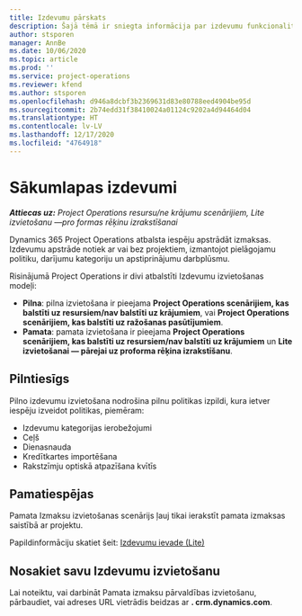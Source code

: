 ```yaml
---
title: Izdevumu pārskats
description: Šajā tēmā ir sniegta informācija par izdevumu funkcionalitāti risinājumā Project Operations.
author: stsporen
manager: AnnBe
ms.date: 10/06/2020
ms.topic: article
ms.prod: ''
ms.service: project-operations
ms.reviewer: kfend
ms.author: stsporen
ms.openlocfilehash: d946a8dcbf3b2369631d83e80788eed4904be95d
ms.sourcegitcommit: 2b74edd31f38410024a01124c9202a4d94464d04
ms.translationtype: HT
ms.contentlocale: lv-LV
ms.lasthandoff: 12/17/2020
ms.locfileid: "4764918"
---
```

# <a name="expense-home-page"></a>Sākumlapas izdevumi

_**Attiecas uz:** Project Operations resursu/ne krājumu scenārijiem, Lite izvietošanu —pro formas rēķinu izrakstīšanai_


Dynamics 365 Project Operations atbalsta iespēju apstrādāt izmaksas. Izdevumu apstrāde notiek ar vai bez projektiem, izmantojot pielāgojamu politiku, darījumu kategoriju un apstiprinājumu darbplūsmu.

Risinājumā Project Operations ir divi atbalstīti Izdevumu izvietošanas modeļi: 

- **Pilna**: pilna izvietošana ir pieejama **Project Operations scenārijiem, kas balstīti uz resursiem/nav balstīti uz krājumiem**, vai **Project Operations scenārijiem, kas balstīti uz ražošanas pasūtījumiem**.
- **Pamata**: pamata izvietošana ir pieejama **Project Operations scenārijiem, kas balstīti uz resursiem/nav balstīti uz krājumiem** un **Lite izvietošanai — pārejai uz proforma rēķina izrakstīšanu**.

## <a name="full"></a>Pilntiesīgs 
Pilno izdevumu izvietošana nodrošina pilnu politikas izpildi, kura ietver iespēju izveidot politikas, piemēram:

  - Izdevumu kategorijas ierobežojumi
  - Ceļš
  - Dienasnauda
  - Kredītkartes importēšana
  - Rakstzīmju optiskā atpazīšana kvītīs

## <a name="basic"></a>Pamatiespējas 
Pamata Izmaksu izvietošanas scenārijs ļauj tikai ierakstīt pamata izmaksas saistībā ar projektu. 

Papildinformāciju skatiet šeit: [Izdevumu ievade (Lite)](basic-expense.md)

## <a name="determine-your-expense-deployment"></a>Nosakiet savu Izdevumu izvietošanu
Lai noteiktu, vai darbināt Pamata izmaksu pārvaldības izvietošanu, pārbaudiet, vai adreses URL vietrādis beidzas ar **. crm.dynamics.com**. 
